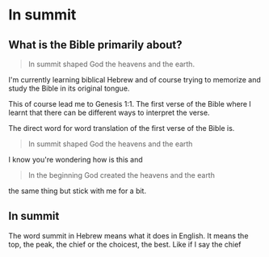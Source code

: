 # In summit

## What is the Bible primarily about?

> In summit shaped God the heavens and the earth.

I'm currently learning biblical Hebrew and of course trying to memorize and study the Bible in its original tongue.

This of course lead me to Genesis 1:1. The first verse of the Bible where I learnt that there can be different ways to interpret the verse.

The direct word for word translation of the first verse of the Bible is.

> In summit shaped God the heavens and the earth

I know you're wondering how is this and 

> In the beginning God created the heavens and the earth 

the same thing but stick with me for a bit.

## In summit

The word summit in Hebrew means what it does in English.
It means the top, the peak, the chief or the choicest, the best. Like if I say the chief
